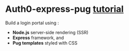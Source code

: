 # Auth0-express-pug [tutorial](https://auth0.com/blog/create-a-simple-and-stylish-node-express-app/)

 Build a login portal using :
* **Node.js** server-side rendering (SSR) 
* **Express** framework, and 
* **Pug templates** styled with CSS
